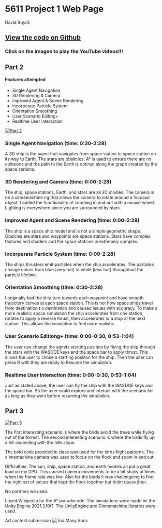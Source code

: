 # 5611 Project 1 Web Page

David Buyck

## [View the code on Github](https://github.com/davidbuyck/5611Project1Code.git)

### Click on the images to play the YouTube videos!!!

## Part 2

#### Features attempted

- Single Agent Navigation
- 3D Rendering & Camera
- Improved Agent & Scene Rendering
- Incorperate Particle System
- Orientation Smoothing
- User Scenario Editing+
- Realtime User Interaction

[![Part 2](https://img.youtube.com/vi/iGEM7R6mYZI/0.jpg)](https://www.youtube.com/watch?v=iGEM7R6mYZI)

### Single Agent Navigation (time: 0:30-2:28)
A 3D ship is the agent that navigates from space station to space station on its way to Earth. The stars are obsitcles. A* is used to ensure there are no collisions and the path to the Earth is optimal along the graph created by the space stations.

### 3D Rendering and Camera (time: 0:00-2:28)
The ship, space stations, Earth, and stars are all 3D modles. The camera is on a cinnemachine rig that allows the camera to rotate around a focused object. I added the functionality of zooming in and out with a mouse wheel. Lighting is everywhere since you are surrounded by stars. 

### Improved Agent and Scene Rendering (time: 0:00-2:28)
The ship is a space ship model and is not a simple geometric shape. Obsicles are stars and waypoints are space stations. Stars have complex textures and shaders and the space stations is extremely complex.

### Incorperate Particle System (time: 0:09-2:28)
The ships thrusters emit particles when the ship accelerates. The particles change colors from blue (very hot) to white (less hot) throughtout the particle lifetime. 


### Orientation Smoothing (time: 0:30-2:28)
I originally had the ship turn towards each waypoint and have smooth trajectory curves at each space station. This is not how space ships travel from destination t o destination and caused issues with accuracy. To make a more realistic space simulation the ship accelerates from one station, rotates to apply a reverse thrust, then accelerates to a stop at the next station. This allows the simulation to feel more realistic. 

### User Scenario Editiong+ (time: 0:00-0:30, 0:53-1:04)
The user can change the agnets starting position by flying the ship through the stars with the WASDQE keys and the space bar to apply thrust. This allows the user to chose a starting posiiton for the ship. Then the user can press R with they are ready to Resume the simulation.

### Realtime User Interaction (time: 0:00-0:30, 0:53-1:04)
Just as stated above, the user can fly the ship with the WASDQE keys and the space bar. So the user could explore and interact with the scenario for as long as they want before resuming the simulation.

## Part 3

[![Part 3](https://img.youtube.com/vi/6wyiY0b3XRw/0.jpg)](https://www.youtube.com/watch?v=6wyiY0b3XRw)

The first interesting scenario is where the birds avoid the trees while flying out of the forrest. The second interesting scenario is where the birds fly up a hill ascending with the hills slope. 

The boid code provided in class was used for the birds flight patterns. The cinnemachine camera was used to focus on the flock and zoom in and out. 

Difficulties:
The sun, ship, space station, and earth models all put a great load on my GPU. This caused camera movements to be a bit shaky at times when the frame rate was low. Also for the boids it was challengeing to find the right set of values that kept the flock together but didnt cause jitter.

No partners we used. 

I used Wikipedia for the A* pseudocode. The simulations were made int the Unity Engine 2021.3.10f1. The UnityEngine and Cinnemachine libraries were used. 

Art contest submission
![Too Many Suns](https://user-images.githubusercontent.com/47149695/193377270-f60c7fd3-dfcb-4006-9eb6-075790cd1a80.png)
